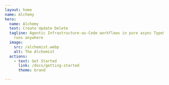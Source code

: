 ```yaml
---
layout: home
name: Alchemy
hero:
  name: Alchemy
  text: Create Update Delete
  tagline: Agentic Infrastructure-as-Code workflows in pure async TypeScript that
    runs anywhere
  image:
    src: /alchemist.webp
    alt: The Alchemist
  actions:
    - text: Get Started
      link: /docs/getting-started
      theme: brand

---
```

